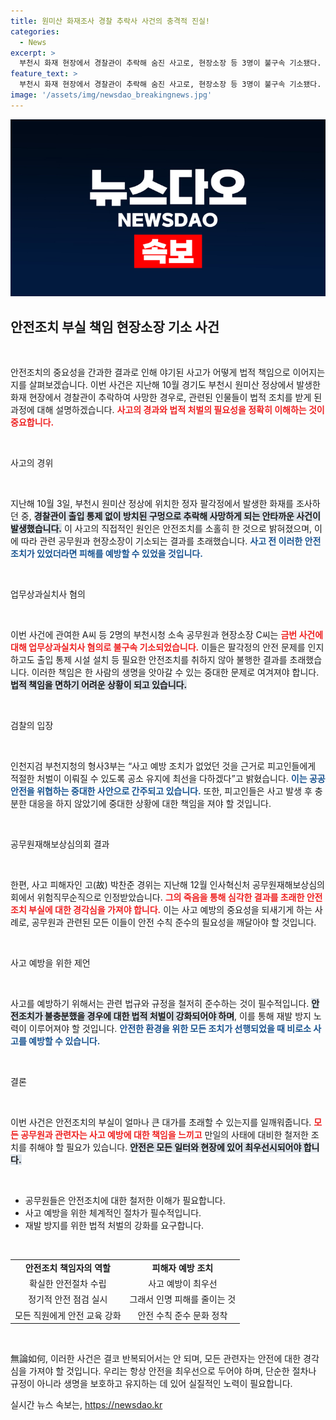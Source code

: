 ```yaml
---
title: 원미산 화재조사 경찰 추락사 사건의 충격적 진실!
categories:
  - News
excerpt: >
  부천시 화재 현장에서 경찰관이 추락해 숨진 사고로, 현장소장 등 3명이 불구속 기소됐다. 안전조치 부실로 인한 책임이 부각되며, 검찰은 최대한의 공소 유지에 나설 방침이다.
feature_text: >
  부천시 화재 현장에서 경찰관이 추락해 숨진 사고로, 현장소장 등 3명이 불구속 기소됐다. 안전조치 부실로 인한 책임이 부각되며, 검찰은 최대한의 공소 유지에 나설 방침이다.
image: '/assets/img/newsdao_breakingnews.jpg'
---
```


<p><img src="/assets/img/newsdao_breakingnews.jpg" alt="cryptoinkorea 속보" /></p>

<h2 data-ke-size="size26">안전조치 부실 책임 현장소장 기소 사건</h2>

<p data-ke-size="size16">&nbsp;</p>

<p>안전조치의 중요성을 간과한 결과로 인해 야기된 사고가 어떻게 법적 책임으로 이어지는지를 살펴보겠습니다. 이번 사건은 지난해 10월 경기도 부천시 원미산 정상에서 발생한 화재 현장에서 경찰관이 추락하여 사망한 경우로, 관련된 인물들이 법적 조치를 받게 된 과정에 대해 설명하겠습니다. <b><span style="color: #ee2323;">사고의 경과와 법적 처벌의 필요성을 정확히 이해하는 것이 중요합니다.</span></b></p>

<p data-ke-size="size16">&nbsp;</p>

<p>사고의 경위</p>

<p data-ke-size="size16">&nbsp;</p>

<p>지난해 10월 3일, 부천시 원미산 정상에 위치한 정자 팔각정에서 발생한 화재를 조사하던 중, <b><span style="background-color: #21538527;">경찰관이 출입 통제 없이 방치된 구멍으로 추락해 사망하게 되는 안타까운 사건이 발생했습니다.</span></b> 이 사고의 직접적인 원인은 안전조치를 소홀히 한 것으로 밝혀졌으며, 이에 따라 관련 공무원과 현장소장이 기소되는 결과를 초래했습니다. <b><span style="color: #1a5490;">사고 전 이러한 안전조치가 있었더라면 피해를 예방할 수 있었을 것입니다.</span></b></p>

<p data-ke-size="size16">&nbsp;</p>

<p>업무상과실치사 혐의</p>

<p data-ke-size="size16">&nbsp;</p>

<p>이번 사건에 관여한 A씨 등 2명의 부천시청 소속 공무원과 현장소장 C씨는 <b><span style="color: #ee2323;">금번 사건에 대해 업무상과실치사 혐의로 불구속 기소되었습니다.</span></b> 이들은 팔각정의 안전 문제를 인지하고도 출입 통제 시설 설치 등 필요한 안전조치를 취하지 않아 불행한 결과를 초래했습니다. 이러한 책임은 한 사람의 생명을 앗아갈 수 있는 중대한 문제로 여겨져야 합니다. <b><span style="background-color: #21538527;">법적 책임을 면하기 어려운 상황이 되고 있습니다.</span></b></p>

<p data-ke-size="size16">&nbsp;</p>

<p>검찰의 입장</p>

<p data-ke-size="size16">&nbsp;</p>

<p>인천지검 부천지청의 형사3부는 “사고 예방 조치가 없었던 것을 근거로 피고인들에게 적절한 처벌이 이뤄질 수 있도록 공소 유지에 최선을 다하겠다”고 밝혔습니다. <b><span style="color: #1a5490;">이는 공공 안전을 위협하는 중대한 사안으로 간주되고 있습니다.</span></b> 또한, 피고인들은 사고 발생 후 충분한 대응을 하지 않았기에 중대한 상황에 대한 책임을 져야 할 것입니다.</p>

<p data-ke-size="size16">&nbsp;</p>

<p>공무원재해보상심의회 결과</p>

<p data-ke-size="size16">&nbsp;</p>

<p>한편, 사고 피해자인 고(故) 박찬준 경위는 지난해 12월 인사혁신처 공무원재해보상심의회에서 위험직무순직으로 인정받았습니다. <b><span style="color: #ee2323;">그의 죽음을 통해 심각한 결과를 초래한 안전조치 부실에 대한 경각심을 가져야 합니다.</span></b> 이는 사고 예방의 중요성을 되새기게 하는 사례로, 공무원과 관련된 모든 이들이 안전 수칙 준수의 필요성을 깨달아야 할 것입니다.</p>

<p data-ke-size="size16">&nbsp;</p>

<p>사고 예방을 위한 제언</p>

<p data-ke-size="size16">&nbsp;</p>

<p>사고를 예방하기 위해서는 관련 법규와 규정을 철저히 준수하는 것이 필수적입니다. <b><span style="background-color: #21538527;">안전조치가 불충분했을 경우에 대한 법적 처벌이 강화되어야 하며</span></b>, 이를 통해 재발 방지 노력이 이루어져야 할 것입니다. <b><span style="color: #1a5490;">안전한 환경을 위한 모든 조치가 선행되었을 때 비로소 사고를 예방할 수 있습니다.</span></b></p>

<p data-ke-size="size16">&nbsp;</p>

<p>결론</p>

<p data-ke-size="size16">&nbsp;</p>

<p>이번 사건은 안전조치의 부실이 얼마나 큰 대가를 초래할 수 있는지를 일깨워줍니다. <b><span style="color: #ee2323;">모든 공무원과 관련자는 사고 예방에 대한 책임을 느끼고</span></b> 만일의 사태에 대비한 철저한 조치를 취해야 할 필요가 있습니다. <b><span style="background-color: #21538527;">안전은 모든 일터와 현장에 있어 최우선시되어야 합니다.</span></b></p>

<p data-ke-size="size16">&nbsp;</p>

<ul>
    <li>공무원들은 안전조치에 대한 철저한 이해가 필요합니다.</li>
    <li>사고 예방을 위한 체계적인 절차가 필수적입니다.</li>
    <li>재발 방지를 위한 법적 처벌의 강화를 요구합니다.</li>
</ul>

<p data-ke-size="size16">&nbsp;</p>

<table style="width: 100%;">
    <tr>
        <td style="text-align: center; height: 17px;"><b>안전조치 책임자의 역할</b></td>
        <td style="text-align: center; height: 17px;"><b>피해자 예방 조치</b></td>
    </tr>
    <tr>
        <td style="text-align: center;" height="17px;">확실한 안전절차 수립</td>
        <td style="text-align: center;">사고 예방이 최우선</td>
    </tr>
    <tr>
        <td style="text-align: center;" height="17px;">정기적 안전 점검 실시</td>
        <td style="text-align: center;">그래서 인명 피해를 줄이는 것</td>
    </tr>
    <tr>
        <td style="text-align: center;" height="17px;">모든 직원에게 안전 교육 강화</td>
        <td style="text-align: center;">안전 수칙 준수 문화 정착</td>
    </tr>
</table>

<p data-ke-size="size16">&nbsp;</p>

<p>無論如何, 이러한 사건은 결코 반복되어서는 안 되며, 모든 관련자는 안전에 대한 경각심을 가져야 할 것입니다. 우리는 항상 안전을 최우선으로 두어야 하며, 단순한 절차나 규정이 아니라 생명을 보호하고 유지하는 데 있어 실질적인 노력이 필요합니다.</p>
실시간 뉴스 속보는, <a href="https://newsdao.kr" rel="dofollow">https://newsdao.kr</a>


